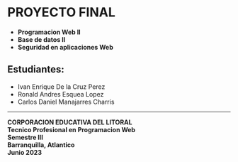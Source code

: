 # PROYECTO FINAL
- **Programacion Web II**
- **Base de datos II**
- **Seguridad en aplicaciones Web**

## Estudiantes:
- Ivan Enrique De la Cruz Perez
- Ronald Andres Esquea Lopez
- Carlos Daniel Manajarres Charris

------------

**CORPORACION EDUCATIVA DEL LITORAL  
Tecnico Profesional en Programacion Web  
Semestre III  
Barranquilla, Atlantico  
Junio 2023**